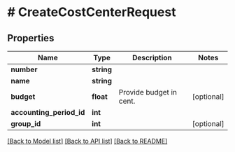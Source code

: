 # # CreateCostCenterRequest

## Properties

Name | Type | Description | Notes
------------ | ------------- | ------------- | -------------
**number** | **string** |  |
**name** | **string** |  |
**budget** | **float** | Provide budget in cent. | [optional]
**accounting_period_id** | **int** |  |
**group_id** | **int** |  | [optional]

[[Back to Model list]](../../README.md#models) [[Back to API list]](../../README.md#endpoints) [[Back to README]](../../README.md)

